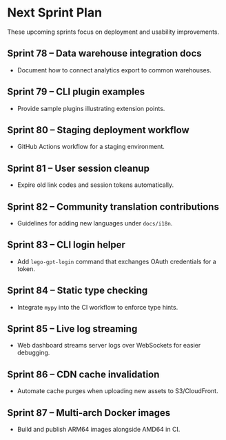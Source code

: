 # Next Sprint Plan

These upcoming sprints focus on deployment and usability improvements.

## Sprint 78 – Data warehouse integration docs
* Document how to connect analytics export to common warehouses.

## Sprint 79 – CLI plugin examples
* Provide sample plugins illustrating extension points.

## Sprint 80 – Staging deployment workflow
* GitHub Actions workflow for a staging environment.

## Sprint 81 – User session cleanup
* Expire old link codes and session tokens automatically.

## Sprint 82 – Community translation contributions
* Guidelines for adding new languages under `docs/i18n`.

## Sprint 83 – CLI login helper
* Add `lego-gpt-login` command that exchanges OAuth credentials for a token.

## Sprint 84 – Static type checking
* Integrate `mypy` into the CI workflow to enforce type hints.

## Sprint 85 – Live log streaming
* Web dashboard streams server logs over WebSockets for easier debugging.

## Sprint 86 – CDN cache invalidation
* Automate cache purges when uploading new assets to S3/CloudFront.

## Sprint 87 – Multi-arch Docker images
* Build and publish ARM64 images alongside AMD64 in CI.
